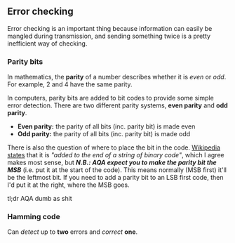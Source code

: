 Error checking
--------------

Error checking is an important thing because information can easily be
mangled during transmission, and sending something twice is a pretty
inefficient way of checking.


### Parity bits

In mathematics, the **parity** of a number describes whether it is
*even* or *odd*. For example, 2 and 4 have the same parity.

In computers, parity bits are added to bit codes to provide some simple
error detection. There are two different parity systems, **even parity**
and **odd parity**. 

  * **Even parity:** the parity of all bits (inc. parity bit) is made
    even
  * **Odd parity:** the parity of all bits (inc. parity bit) is made odd

There is also the question of where to place the bit in the code.
[Wikipedia states](!Wikipedia "Parity bit") that it is *"added to the
end of a string of binary code"*, which I agree makes most sense, but
***N.B.: AQA expect you to make the parity bit the MSB*** (i.e. put it
at the start of the code). This means normally (MSB first) it'll be the
leftmost bit. If you need to add a parity bit to an LSB first code, then
I'd put it at the right, where the MSB goes.

tl;dr AQA dumb as shit


### Hamming code

Can *detect* up to **two** errors and *correct* **one**.
